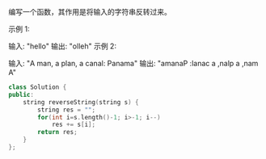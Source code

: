 编写一个函数，其作用是将输入的字符串反转过来。

示例 1:

输入: "hello"
输出: "olleh"
示例 2:

输入: "A man, a plan, a canal: Panama"
输出: "amanaP :lanac a ,nalp a ,nam A"  


```cpp
class Solution {
public:
    string reverseString(string s) {
        string res = "";
        for(int i=s.length()-1; i>-1; i--)
            res += s[i];
        return res;
    }
};
```
